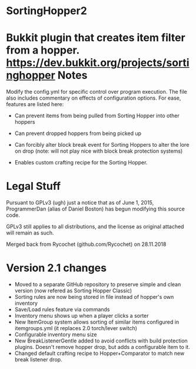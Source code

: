 SortingHopper2
=============
Bukkit plugin that creates item filter from a hopper.
https://dev.bukkit.org/projects/sortinghopper
Notes
=====

Modify the config.yml for specific control over program execution. The file also includes commentary on effects of configuration options. For ease, features are listed here:

* Can prevent items from being pulled from Sorting Hopper into other hoppers

* Can prevent dropped hoppers from being picked up

* Can forcibly alter block break event for Sorting Hoppers to alter the lore on drop (note: will not play nice with block break protection systems)

* Enables custom crafting recipe for the Sorting Hopper.

Legal Stuff
===========

Pursuant to GPLv3 (ugh) just a notice that as of June 1, 2015, ProgrammerDan (alias of Daniel Boston) has begun modifying this source code.

GPLv3 still applies to all distributions, and the license as original attached will remain as such.

Merged back from Rycochet (github.com/Rycochet) on 28.11.2018

Version 2.1 changes
===================

* Moved to a separate GitHub repository to preserve simple and clean version (now refered as Sorting Hopper Classic)
* Sorting rules are now being stored in file instead of hopper's own inventory
* Save/Load rules feature via commands
* Inventory menu shows up when a player clicks a sorter
* New ItemGroup system allows sorting of similar items configured in itemgroups.yml (it replaces 2.0 torch/lever switch)
* Configurable inventory menu size
* New BreakListenerGentle added to avoid conflicts with build protection plugins. Doesn't remove hopper drop, but adds a configurable item to it.
* Changed default crafting recipe to Hopper+Comparator to match new break listener drop.
